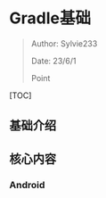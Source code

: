 # Gradle基础

> Author: Sylvie233
>
> Date: 23/6/1
>
> Point

[TOC]



## 基础介绍









## 核心内容

### Android





